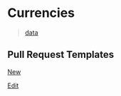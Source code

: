 # Currencies

> [data](./data.json)

## Pull Request Templates 
[New](PULL_REQUEST_TEMPLATE/currencies-new.md)

[Edit](PULL_REQUEST_TEMPLATE/currencies-edit.md)